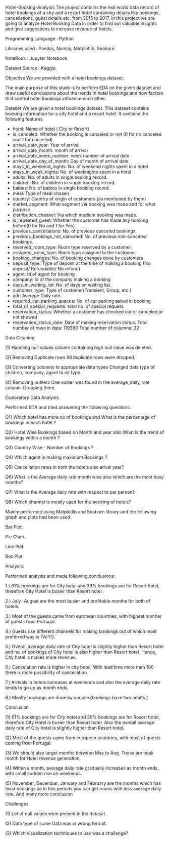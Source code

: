 Hotel-Booking-Analysis
The project contains the real world data record of hotel bookings of a city and a resort hotel containing details like bookings, cancellations, guest details etc. from 2015 to 2017. In this project we are going to analyze Hotel Booking Data in order to find out valuable insights and give suggestions to increase revenue of hotels.

Programming Language : Python

Libraries used : Pandas, Numpy, Matplotlib, Seaborn

NoteBook : Jupyter Notebook

Dataset Source : Kaggle.

Objective
We are provided with a hotel bookings dataset.

The main purpose of this study is to perform EDA on the given dataset and draw useful conclusions about the trends in hotel bookings and how factors that control hotel bookings influence each other.

Dataset
We are given a hotel bookings dataset. This dataset contains booking information for a city hotel and a resort hotel. It contains the following features.

- hotel: Name of hotel ( City or Resort)
- is_canceled: Whether the booking is canceled or not (0 for no canceled and 1 for canceled)
- arrival_date_year: Year of arrival
- arrival_date_month: month of arrival
- arrival_date_week_number: week number of arrival date.
- arrival_date_day_of_month: Day of month of arrival date
- stays_in_weekend_nights: No. of weekend nights spent in a hotel
- stays_in_week_nights: No. of weeknights spent in a hotel
- adults: No. of adults in single booking record.
- children: No. of children in single booking record.
- babies: No. of babies in single booking record. 
- meal: Type of meal chosen 
- country: Country of origin of customers (as mentioned by them)
- market_segment: What segment via booking was made and for what purpose.
- distribution_channel: Via which medium booking was made.
- is_repeated_guest: Whether the customer has made any booking before(0 for No and 1 for Yes)
- previous_cancellations: No. of previous canceled bookings.
- previous_bookings_not_canceled: No. of previous non-canceled bookings.
- reserved_room_type: Room type reserved by a customer.
- assigned_room_type: Room type assigned to the customer.
- booking_changes: No. of booking changes done by customers
- deposit_type: Type of deposit at the time of making a booking (No deposit/ Refundable/ No refund)
- agent: Id of agent for booking
- company: Id of the company making a booking
- days_in_waiting_list: No. of days on waiting list.
- customer_type: Type of customer(Transient, Group, etc.)
- adr: Average Daily rate.
- required_car_parking_spaces: No. of car parking asked in booking
- total_of_special_requests: total no. of special request.
- reservation_status: Whether a customer has checked out or canceled,or not showed 
- reservation_status_date: Date of making reservation status.
Total number of rows in data: 119390
Total number of columns: 32

Data Cleaning 

(1) Handling null values
column containing high null value was deleted.

(2) Removing Duplicate rows
All duplicate rows were dropped.

(3) Converting columns to appropriate data types
Changed data type of children, company, agent to int type.

(4) Removing outliers
One outlier was found in the average_daily_rate column. Dropping them.

Exploratory Data Analysis

Performed EDA and tried answering the following questions:

 Q1) Which hotel has more no of bookings and What is the  percentage of bookings in each hotel ?
 
 Q2) Hotel Wise Bookings based on Month and year also What is the trend of bookings within a month ?
 
 Q3) Country Wise - Number of Bookings ?
 
 Q4) Which agent is making maximum Bookings ?
 
 Q5) Cancellation rates in both the hotels also arival year?
 
 Q6) What is the Average daily rate month wise also which are the most busy months?
 
 Q7) What is the Average daily rate with respect to per person?
 
 Q8) Which channel is mostly used for the booking of hotels? 

Mainly performed using Matplotlib and Seaborn library and the following graph and plots had been used:

Bar Plot.

Pie Chart.

Line Plot.

Box Plot

Analysis:

Performed analysis and made following conclusions:

 1.) 61% bookings are for City hotel and 39% bookings are for Resort hotel, therefore City Hotel is busier than Resort hotel. 
 
 2.) July- August are the most busier and profitable months for both of hotels.
 
 3.) Most of the guests came from european countries, with highest number of guests from Portugal.
 
 4.) Guests use different channels for making bookings out of which most preferred way is TA/TO. 
 
 5.) Overall average daily rate of City hotel is slightly higher than Resort hotel and no. of bookings of City hotel is also higher than Resort hotel. Hence, City hotel is makes more revenue.
 
 6.) Cancelation rate is higher in city hotel. With lead time more than 100 there is more possibility of cancellation.
 
 7.) Arrivals in hotels increases at weekends and also the average daily rate tends to go up as month ends. 
 
 8.) Moslty bookings are done by couples(bookings have two adults.)
 
Conclusion

(1) 61% bookings are for City hotel and 39% bookings are for Resort hotel, therefore City Hotel is busier than Resort hotel. Also the overall average daily rate of City hotel is slightly higher than Resort hotel.

(2) Most of the guests came from european countries, with most of guests coming from Portugal.

(3) We should also target months between May to Aug. Those are peak month for Hotel revenue generation.

(4) Within a month, average daily rate gradually increases as month ends, with small sudden rise on weekends.

(5) November, December, January and February are the months which has least bookings so in this periods you can get rooms with less average daily rate.
And many more conclusion

Challenges

(1) Lot of null values were present in the dataset.

(2) Data type of some Data was in wrong format.

(3) Which visualization techniques to use was a challenge?

